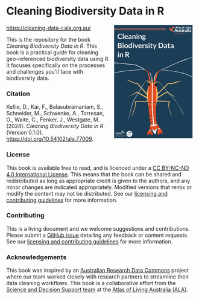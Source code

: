 # Cleaning Biodiversity Data in R <a href="https://cleaning-data-r.ala.org.au/"><img src="images/cleaner-shrimp_cover.png" class="rounded" align="right" style="margin: 20px 10px 20px 10px;" height="300"/></a>

<https://cleaning-data-r.ala.org.au/>

This is the repository for the book *Cleaning Biodiversity Data in R*. This book is a practical guide for cleaning geo-referenced biodiversity data
using R. It focuses specifically on the processes and challenges you'll face with biodiversity data.

### Citation

Kellie, D., Kar, F., Balasubramaniam, S., Schneider, M., Schwenke, A., Torresan, O., Waite, C., Fenker, J., Westgate, M. (2024). *Cleaning Biodiversity Data in R*. (Version 0.1.0). <https://doi.org/10.54102/ala.77009>.

### License

This book is available free to read, and is licenced under a [CC BY-NC-ND 4.0 International License](https://creativecommons.org/licenses/by-nc-sa/4.0/). This means that the book can be shared and redistributed as long as appropriate credit is given to the authors, and any minor changes are indicated appropriately. Modified versions that remix or modify the content may not be distributed. See our [licensing and contributing guidelines](https://github.com/AtlasOfLivingAustralia/cleaning_data/blob/main/licensing.md) for more information.

### Contributing

This is a living document and we welcome suggestions and contributions. Please submit a [GitHub issue](https://github.com/AtlasOfLivingAustralia/cleaning_data/issues) detailing any feedback or content requests. See our [licensing and contributing guidelines](https://github.com/AtlasOfLivingAustralia/cleaning_data/blob/main/licensing.qmd) for more information.

### Acknowledgements

This book was inspired by an [Australian Research Data Commons](https://ardc.edu.au/) project where our team worked closely with research partners to streamline their data cleaning workflows. This book is a collaborative effort from the [Science and Decision Support team](https://labs.ala.org.au/about/) at the [Atlas of Living Australia (ALA)](https://www.ala.org.au/).
